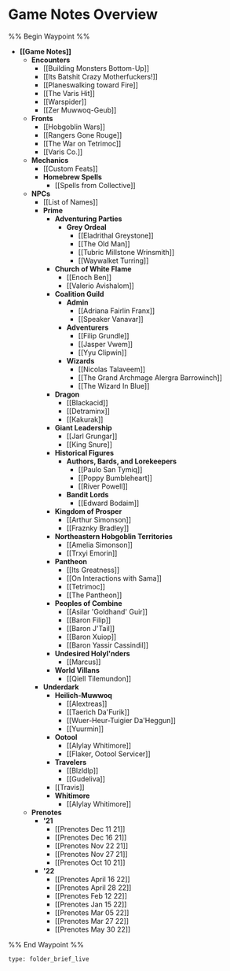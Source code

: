 # Game Notes Overview

%% Begin Waypoint %%
- **[[Game Notes]]**
	- **Encounters**
		- [[Building Monsters Bottom-Up]]
		- [[Its Batshit Crazy Motherfuckers!]]
		- [[Planeswalking toward Fire]]
		- [[The Varis Hit]]
		- [[Warspider]]
		- [[Zer Muwwoq-Geub]]
	- **Fronts**
		- [[Hobgoblin Wars]]
		- [[Rangers Gone Rouge]]
		- [[The War on Tetrimoc]]
		- [[Varis Co.]]
	- **Mechanics**
		- [[Custom Feats]]
		- **Homebrew Spells**
			- [[Spells from Collective]]
	- **NPCs**
		- [[List of Names]]
		- **Prime**
			- **Adventuring Parties**
				- **Grey Ordeal**
					- [[Eladrithal Greystone]]
					- [[The Old Man]]
					- [[Tubric Millstone Wrinsmith]]
					- [[Waywalket Turring]]
			- **Church of White Flame**
				- [[Enoch Ben]]
				- [[Valerio Avishalom]]
			- **Coalition Guild**
				- **Admin**
					- [[Adriana Fairlin Franx]]
					- [[Speaker Vanavar]]
				- **Adventurers**
					- [[Filip Grundle]]
					- [[Jasper Vwem]]
					- [[Yyu Clipwin]]
				- **Wizards**
					- [[Nicolas Talaveem]]
					- [[The Grand Archmage Alergra Barrowinch]]
					- [[The Wizard In Blue]]
			- **Dragon**
				- [[Blackacid]]
				- [[Detraminx]]
				- [[Kakurak]]
			- **Giant Leadership**
				- [[Jarl Grungar]]
				- [[King Snure]]
			- **Historical Figures**
				- **Authors, Bards, and Lorekeepers**
					- [[Paulo San Tymiq]]
					- [[Poppy Bumbleheart]]
					- [[River Powell]]
				- **Bandit Lords**
					- [[Edward Bodaim]]
			- **Kingdom of Prosper**
				- [[Arthur Simonson]]
				- [[Fraznky Bradley]]
			- **Northeastern Hobgoblin Territories**
				- [[Amelia Simonson]]
				- [[Trxyi Emorin]]
			- **Pantheon**
				- [[Its Greatness]]
				- [[On Interactions with Sama]]
				- [[Tetrimoc]]
				- [[The Pantheon]]
			- **Peoples of Combine**
				- [[Asilar 'Goldhand' Guir]]
				- [[Baron Filip]]
				- [[Baron J'Tail]]
				- [[Baron Xuiop]]
				- [[Baron Yassir Cassindil]]
			- **Undesired Holyl'nders**
				- [[Marcus]]
			- **World Villans**
				- [[Qiell Tilemundon]]
		- **Underdark**
			- **Heilich-Muwwoq**
				- [[Alextreas]]
				- [[Taerich Da'Furik]]
				- [[Wuer-Heur-Tuigier Da'Heggun]]
				- [[Yuurmin]]
			- **Ootool**
				- [[Alylay Whitimore]]
				- [[Flaker, Ootool Servicer]]
			- **Travelers**
				- [[Blzldlp]]
				- [[Gudeliva]]
			- [[Travis]]
			- **Whitimore**
				- [[Alylay Whitimore]]
	- **Prenotes**
		- **'21**
			- [[Prenotes Dec 11 21]]
			- [[Prenotes Dec 16 21]]
			- [[Prenotes Nov 22 21]]
			- [[Prenotes Nov 27 21]]
			- [[Prenotes Oct 10 21]]
		- **'22**
			- [[Prenotes April 16 22]]
			- [[Prenotes April 28 22]]
			- [[Prenotes Feb 12 22]]
			- [[Prenotes Jan 15 22]]
			- [[Prenotes Mar 05 22]]
			- [[Prenotes Mar 27 22]]
			- [[Prenotes May 30 22]]

%% End Waypoint %%
 
```ccard
type: folder_brief_live
```
 
